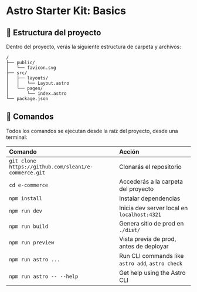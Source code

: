 # Astro Starter Kit: Basics

## 🚀 Estructura del proyecto

Dentro del proyecto, verás la siguiente estructura de carpeta y archivos:

```text
/
├── public/
│   └── favicon.svg
├── src/
│   ├── layouts/
│   │   └── Layout.astro
│   └── pages/
│       └── index.astro
└── package.json
```

## 🧞 Comandos

Todos los comandos se ejecutan desde la raíz del proyecto, desde una terminal:

| Comando                   | Acción                                           |
| :------------------------ | :----------------------------------------------- |
| `git clone https://github.com/slean1/e-commerce.git`             | Clonarás el repositorio                            |
| `cd e-commerce`           | Accederás a la carpeta del proyecto              |
| `npm install`             | Instalar dependencias                            |
| `npm run dev`             | Inicia dev server local en `localhost:4321`      |
| `npm run build`           | Genera sitio de prod en `./dist/`                |
| `npm run preview`         | Vista previa de prod, antes de deployar          |
| `npm run astro ...`       | Run CLI commands like `astro add`, `astro check` |
| `npm run astro -- --help` | Get help using the Astro CLI                     |
